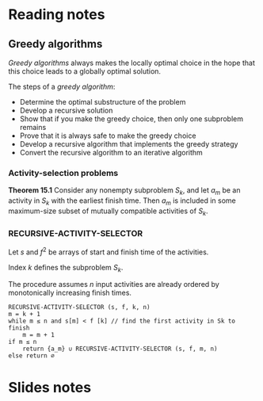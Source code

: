 # Reading notes

## Greedy algorithms

*Greedy algorithms* always makes the locally optimal choice in the hope that this choice leads to a globally optimal solution.

The steps of a *greedy algorithm*:
- Determine the optimal substructure of the problem
- Develop a recursive solution
- Show that if you make the greedy choice, then only one subproblem remains
- Prove that it is always safe to make the greedy choice
- Develop a recursive algorithm that implements the greedy strategy
- Convert the recursive algorithm to an iterative algorithm

### Activity-selection problems

**Theorem 15.1**
Consider any nonempty subproblem $S_k$, and let $a_m$ be an activity in $S_k$ with the earliest finish time. Then $a_m$ is included in some maximum-size subset of mutually compatible activities of $S_k$.

### RECURSIVE-ACTIVITY-SELECTOR

Let $s$ and $f^2$ be arrays of start and finish time of the activities.

Index $k$ defines the subproblem $S_k$.

The procedure assumes $n$ input activities are already ordered by monotonically increasing finish times.



```
RECURSIVE-ACTIVITY-SELECTOR (s, f, k, n)
m = k + 1
while m ≤ n and s[m] < f [k] // find the first activity in Sk to finish
	m = m + 1
if m ≤ n
	return {a_m} ∪ RECURSIVE-ACTIVITY-SELECTOR (s, f, m, n)
else return ∅
```


# Slides notes
	